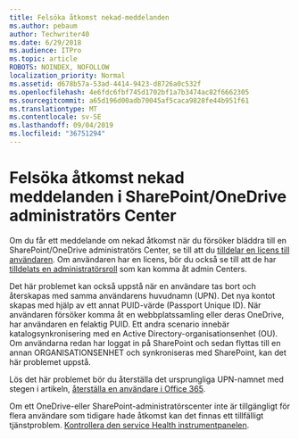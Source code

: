 ```yaml
---
title: Felsöka åtkomst nekad-meddelanden
ms.author: pebaum
author: Techwriter40
ms.date: 6/29/2018
ms.audience: ITPro
ms.topic: article
ROBOTS: NOINDEX, NOFOLLOW
localization_priority: Normal
ms.assetid: d678b57a-53ad-4414-9423-d8726a0c532f
ms.openlocfilehash: 4e6fdc6fbf745d1702bf1a7b3474ac82f6662305
ms.sourcegitcommit: a65d196d00adb70045af5caca9828fe44b951f61
ms.translationtype: MT
ms.contentlocale: sv-SE
ms.lasthandoff: 09/04/2019
ms.locfileid: "36751294"
---
```

# <a name="troubleshoot-access-denied-messages-in-sharepointonedrive-admin-center"></a>Felsöka åtkomst nekad meddelanden i SharePoint/OneDrive administratörs Center

Om du får ett meddelande om nekad åtkomst när du försöker bläddra till en SharePoint/OneDrive administratörs Center, se till att du [tilldelar en licens till användaren](https://docs.microsoft.com/office365/admin/subscriptions-and-billing/assign-licenses-to-users?view=o365-worldwide&amp;tabs=One). Om användaren har en licens, bör du också se till att de har [tilldelats en administratörsroll](https://docs.microsoft.com/office365/admin/add-users/about-admin-roles?view=o365-worldwide) som kan komma åt admin Centers.

Det här problemet kan också uppstå när en användare tas bort och återskapas med samma användarens huvudnamn (UPN). Det nya kontot skapas med hjälp av ett annat PUID-värde (Passport Unique ID). När användaren försöker komma åt en webbplatssamling eller deras OneDrive, har användaren en felaktig PUID. Ett andra scenario innebär katalogsynkronisering med en Active Directory-organisationsenhet (OU). Om användarna redan har loggat in på SharePoint och sedan flyttas till en annan ORGANISATIONSENHET och synkroniseras med SharePoint, kan det här problemet uppstå.

Lös det här problemet bör du återställa det ursprungliga UPN-namnet med stegen i artikeln, [återställa en användare i Office 365](https://docs.microsoft.com/office365/admin/add-users/restore-user?view=o365-worldwide).

Om ett OneDrive-eller SharePoint-administratörscenter inte är tillgängligt för flera användare som tidigare hade åtkomst kan det finnas ett tillfälligt tjänstproblem.  [Kontrollera den service Health instrumentpanelen](https://portal.office.com/adminportal/home#/servicehealth).


